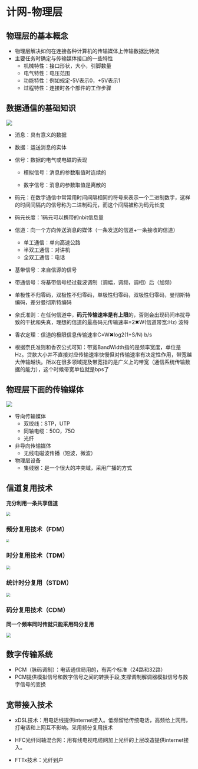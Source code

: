 # 计网-物理层


## 物理层的基本概念

* 物理层解决如何在连接各种计算机的传输媒体上传输数据比特流
* 主要任务时确定与传输媒体接口的一些特性
  * 机械特性：接口形状，大小，引脚数量
  * 电气特性：电压范围
  * 功能特性：例如规定-5V表示0，+5V表示1
  * 过程特性：连接时各个部件的工作步骤

## 数据通信的基础知识

![](https://jack-blog-img.obs.cn-north-4.myhuaweicloud.com/github-page/img20201121195457.png)

* 消息：具有意义的数据

* 数据：运送消息的实体

* 信号：数据的电气或电磁的表现

  * 模拟信号：消息的参数取值时连续的

  * 数字信号：消息的参数取值是离散的

* 码元：在数字通信中常常用时间间隔相同的符号来表示一个二进制数字，这样的时间间隔内的信号称为二进制码元，而这个间隔被称为码元长度

* 码元长度：1码元可以携带的nbit信息量

* 信道：向一个方向传送消息的媒体（一条发送的信道+一条接收的信道）

  * 单工通信：单向高速公路
  * 半双工通信：对讲机
  * 全双工通信：电话

* 基带信号：来自信源的信号

* 带通信号：将基带信号经过载波调制（调幅，调频，调相）后（加频）

* 单极性不归零码，双极性不归零码，单极性归零码，双极性归零码，曼彻斯特编码，差分曼彻斯特编码

* 奈氏准则：在任何信道中，**码元传输速率是有上限**的，否则会出现码间串扰导致的干扰和失真，理想的信道的最高码元传输速率=2✖W(信道带宽:Hz) 波特

* 香农定理：信道的极限信息传输速率C=W✖log2(1+S/N) b/s
* 根据奈氏准则和香农公式可知：带宽BandWidth指的是频率宽度，单位是Hz。贷款大小并不直接对应传输速率快慢但对传输速率有决定性作用，带宽越大传输越快。所以在很多领域提及带宽指的是广义上的带宽（通信系统传输数据的能力），这个时候带宽单位就是bps了

## 物理层下面的传输媒体

![](https://jack-blog-img.obs.cn-north-4.myhuaweicloud.com/github-page/img20201121202938.png)

* 导向传输媒体
  * 双绞线：STP，UTP
  * 同轴电缆：50Ω，75Ω
  * 光纤
* 非导向传输媒体
  * 无线电磁波传播（短波，微波）
* 物理层设备
  * 集线器：是一个很大的冲突域，采用广播的方式

## 信道复用技术

**充分利用一条共享信道**

<img src="https://jack-blog-img.obs.cn-north-4.myhuaweicloud.com/github-page/img20201121220043.png" style="zoom:67%;" />

### 频分复用技术（FDM）

<img src="https://jack-blog-img.obs.cn-north-4.myhuaweicloud.com/github-page/img20201121220341.png" style="zoom:50%;" />

### 时分复用技术（TDM）

<img src="https://jack-blog-img.obs.cn-north-4.myhuaweicloud.com/github-page/img20201121220518.png" style="zoom:67%;" />

### 统计时分复用（STDM）

<img src="https://jack-blog-img.obs.cn-north-4.myhuaweicloud.com/github-page/img20201121221519.png" style="zoom:67%;" />

### 码分复用技术（CDM）

**同一个频率同时传就只能采用码分复用**

<img src="https://jack-blog-img.obs.cn-north-4.myhuaweicloud.com/github-page/img20201121223627.png" style="zoom: 80%;" />

## 数字传输系统

* PCM（脉码调制）：电话通信局用的，有两个标准（24路和32路）
* PCM提供模拟信号和数字信号之间的转换手段,支撑调制解调器模拟信号与数字信号的变换

## 宽带接入技术

* xDSL技术：用电话线提供internet接入。低频留给传统电话，高频给上网用，打电话和上网互不影响。采用频分复用技术

* HFC光纤同轴混合网：用有线电视电缆网加上光纤的上层改造提供internet接入。

* FTTx技术：光纤到户

